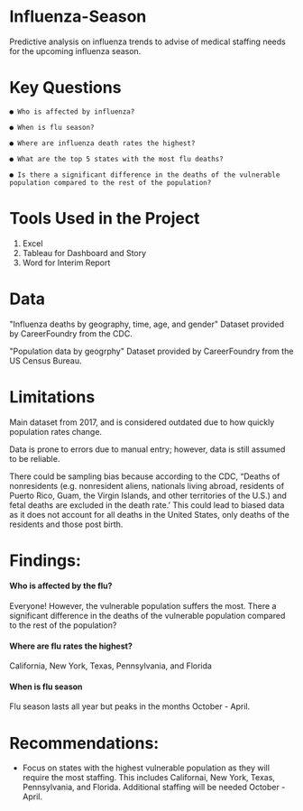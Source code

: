 # Influenza-Season
Predictive analysis on influenza trends to advise of medical staffing needs for the upcoming influenza season.
# Key Questions
    ● Who is affected by influenza? 

    ● When is flu season?

    ● Where are influenza death rates the highest?

    ● What are the top 5 states with the most flu deaths?  
    
    ● Is there a significant difference in the deaths of the vulnerable population compared to the rest of the population? 
    
# Tools Used in the Project
1. Excel
2. Tableau for Dashboard and Story
3. Word for Interim Report

# Data
"Influenza deaths by geography, time, age, and gender"  Dataset provided by CareerFoundry from the CDC. 

"Population data by geogrphy" Dataset provided by CareerFoundry from the US Census Bureau. 

# Limitations
Main dataset from 2017, and is considered outdated due to how quickly population rates change.

Data is prone to errors due to manual entry; however, data is still assumed to be reliable. 

There could be sampling bias because according to the CDC, “Deaths of nonresidents (e.g. nonresident aliens, nationals living abroad, residents of Puerto Rico, Guam, the Virgin Islands, and other territories of the U.S.) and fetal deaths are excluded in the death rate.’ This could lead to biased data as it does not account for all deaths in the United States, only deaths of the residents and those post birth. 

# Findings: 
  #### Who is affected by the flu? 
Everyone!  However, the vulnerable population suffers the most. There a significant difference in the deaths of the vulnerable population compared to the rest of the population? 
  
#### Where are flu rates the highest?
California, New York, Texas, Pennsylvania, and Florida
 
#### When is flu season
Flu season lasts all year but peaks in the months October - April. 

# Recommendations: 
- Focus on states with the highest vulnerable population as they will require the most staffing.  This includes Californai, New York, Texas, Pennsylvania, and Florida.  Additional staffing will be needed October - April.
